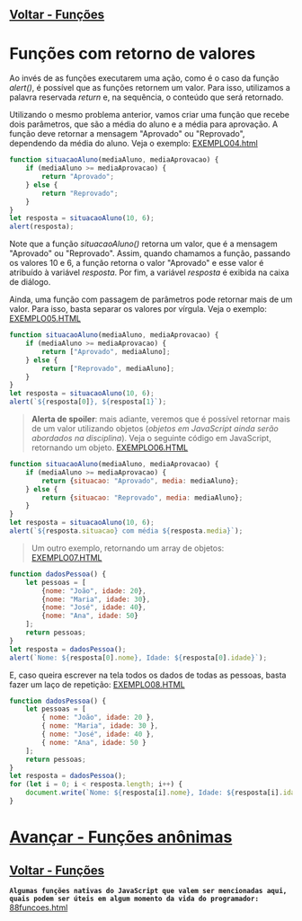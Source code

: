 ## [Voltar - Funções](../README.md) 

# Funções com retorno de valores

Ao invés de as funções executarem uma ação, como é o caso da função _alert()_, é possível que as funções retornem um valor. Para isso, utilizamos a palavra reservada _return_ e, na sequência, o conteúdo que será retornado.

Utilizando o mesmo problema anterior, vamos criar uma função que recebe dois parâmetros, que são a média do aluno e a média para aprovação. A função deve retornar a mensagem "Aprovado" ou "Reprovado", dependendo da média do aluno. Veja o exemplo: [EXEMPLO04.html](../exemplos/exemplo04.html)


```javascript
function situacaoAluno(mediaAluno, mediaAprovacao) {
    if (mediaAluno >= mediaAprovacao) {
        return "Aprovado";
    } else {
        return "Reprovado";
    }
}
let resposta = situacaoAluno(10, 6);
alert(resposta);
```

Note que a função _situacaoAluno()_ retorna um valor, que é a mensagem "Aprovado" ou "Reprovado". Assim, quando chamamos a função, passando os valores 10 e 6, a função retorna o valor "Aprovado" e esse valor é atribuído à variável _resposta_. Por fim, a variável _resposta_ é exibida na caixa de diálogo.

Ainda, uma função com passagem de parâmetros pode retornar mais de um valor. Para isso, basta separar os valores por vírgula. Veja o exemplo: [EXEMPLO05.HTML](../exemplos/exemplo05.html)

```javascript
function situacaoAluno(mediaAluno, mediaAprovacao) {
    if (mediaAluno >= mediaAprovacao) {
        return ["Aprovado", mediaAluno];
    } else {
        return ["Reprovado", mediaAluno];
    }
}
let resposta = situacaoAluno(10, 6);
alert(`${resposta[0]}, ${resposta[1}`);
```

> **Alerta de spoiler**: mais adiante, veremos que é possível retornar mais de um valor utilizando objetos (_objetos em JavaScript ainda serão abordados na disciplina_).
> Veja o seguinte código em JavaScript, retornando um objeto. [EXEMPLO06.HTML](../exemplos/exemplo06.html)

```javascript
function situacaoAluno(mediaAluno, mediaAprovacao) {
    if (mediaAluno >= mediaAprovacao) {
        return {situacao: "Aprovado", media: mediaAluno};
    } else {
        return {situacao: "Reprovado", media: mediaAluno};
    }
}
let resposta = situacaoAluno(10, 6);
alert(`${resposta.situacao} com média ${resposta.media}`);
```

> Um outro exemplo, retornando um array de objetos: [EXEMPLO07.HTML](../exemplos/exemplo07.html)

```javascript
function dadosPessoa() {
    let pessoas = [
        {nome: "João", idade: 20},
        {nome: "Maria", idade: 30},
        {nome: "José", idade: 40},
        {nome: "Ana", idade: 50}
    ];
    return pessoas;
}
let resposta = dadosPessoa();
alert(`Nome: ${resposta[0].nome}, Idade: ${resposta[0].idade}`);
```

E, caso queira escrever na tela todos os dados de todas as pessoas, basta fazer um laço de repetição: [EXEMPLO08.HTML](../exemplos/exemplo08.html)

```javascript
function dadosPessoa() {
    let pessoas = [
        { nome: "João", idade: 20 },
        { nome: "Maria", idade: 30 },
        { nome: "José", idade: 40 },
        { nome: "Ana", idade: 50 }
    ];
    return pessoas;
}
let resposta = dadosPessoa();
for (let i = 0; i < resposta.length; i++) {
    document.write(`Nome: ${resposta[i].nome}, Idade: ${resposta[i].idade}<br>`);
}
```

# [Avançar - Funções anônimas](../03_anonimas/README.md)

## [Voltar - Funções](../README.md)

**`Algumas funções nativas do JavaScript que valem ser mencionadas aqui, quais podem ser úteis em algum momento da vida do programador:`**
[88funcoes.html](../88funcoes.html)